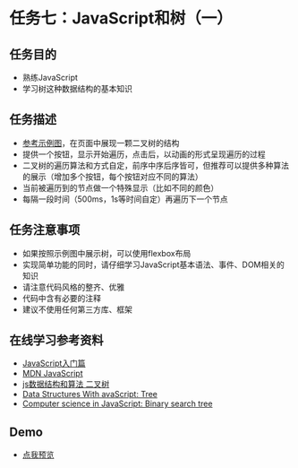 任务七：JavaScript和树（一）
==========================

## 任务目的

- 熟练JavaScript
- 学习树这种数据结构的基本知识

## 任务描述

- [参考示例图](http://7xrp04.com1.z0.glb.clouddn.com/task_2_22_1.jpg)，在页面中展现一颗二叉树的结构
- 提供一个按钮，显示开始遍历，点击后，以动画的形式呈现遍历的过程
- 二叉树的遍历算法和方式自定，前序中序后序皆可，但推荐可以提供多种算法的展示（增加多个按钮，每个按钮对应不同的算法）
- 当前被遍历到的节点做一个特殊显示（比如不同的颜色）
- 每隔一段时间（500ms，1s等时间自定）再遍历下一个节点

## 任务注意事项

- 如果按照示例图中展示树，可以使用flexbox布局
- 实现简单功能的同时，请仔细学习JavaScript基本语法、事件、DOM相关的知识
- 请注意代码风格的整齐、优雅
- 代码中含有必要的注释
- 建议不使用任何第三方库、框架

## 在线学习参考资料

- [JavaScript入门篇](http://www.imooc.com/view/36)
- [MDN JavaScript](https://developer.mozilla.org/zh-CN/docs/Web/JavaScript)
- [js数据结构和算法 二叉树](https://segmentfault.com/a/1190000000740261)
- [Data Structures With avaScript: Tree](http://code.tutsplus.com/articles/data-structures-with-javascript-tree--cms-23393)
- [Computer science in JavaScript: Binary search tree](https://www.nczonline.net/blog/2009/06/09/computer-science-in-javascript-binary-search-tree-part-1/)

## Demo

- [点我预览](https://jecyu.github.io/ife-baidu-2017/binbin-college/task-07/index.html)
